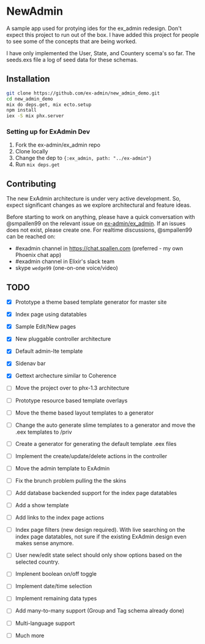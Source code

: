 # NewAdmin

A sample app used for protying ides for the ex_admin redesign. Don't expect this project to run out of the box. I have added this project for people to see
some of the concepts that are being worked.

I have only implemented the User, State, and Countery scema's so far. The seeds.exs file a log of seed data for these schemas.

## Installation

```bash
git clone https://github.com/ex-admin/new_admin_demo.git
cd new_admin_demo
mix do deps.get, mix ecto.setup
npm install
iex -S mix phx.server
```

### Setting up for ExAdmin Dev

1. Fork the ex-admin/ex_admin repo
2. Clone locally
3. Change the dep to `{:ex_admin, path: "../ex-admin"}`
4. Run `mix deps.get`

## Contributing

The new ExAdmin architecture is under very active development. So, expect significant changes as we explore architectural and feature ideas.

Before starting to work on anything, please have a quick conversation with @smpallen99 on the relevant issue on [ex-admin/ex_admin](https://github.com/ex-admin/ex_admin/issues). If an issues does not exist, please create one. For realtime discussions, @smpallen99 can be reached on:

* #exadmin channel in https://chat.spallen.com (preferred - my own Phoenix chat app)
* #exadmin channel in Elixir's slack team
* skype `wedge99` (one-on-one voice/video)

## TODO
- [X] Prototype a theme based template generator for master site
- [X] Index page using datatables
- [X] Sample Edit/New pages
- [X] New pluggable controller architecture
- [X] Default admin-lte template
- [X] Sidenav bar
- [X] Gettext archecture similar to Coherence
- [ ] Move the project over to phx-1.3 architecture
- [ ] Prototype resource based template overlays
- [ ] Move the theme based layout templates to a generator
- [ ] Change the auto generate slime templates to a generator and move the .eex templates to /priv
- [ ] Create a generator for generating the default template .eex files
- [ ] Implement the create/update/delete actions in the controller
- [ ] Move the admin template to ExAdmin
- [ ] Fix the brunch problem pulling the the skins
- [ ] Add database backended support for the index page datatables
- [ ] Add a show template
- [ ] Add links to the index page actions
- [ ] Index page filters (new design required). With live searching on the index page datatables, not sure if the existing ExAdmin design even makes sense anymore.
- [ ] User new/edit state select should only show options based on the selected country.
- [ ] Implenent boolean on/off toggle
- [ ] Implement date/time selection
- [ ] Implement remaining data types
- [ ] Add many-to-many support (Group and Tag schema already done)
- [ ] Multi-language support
- [ ] Much more

